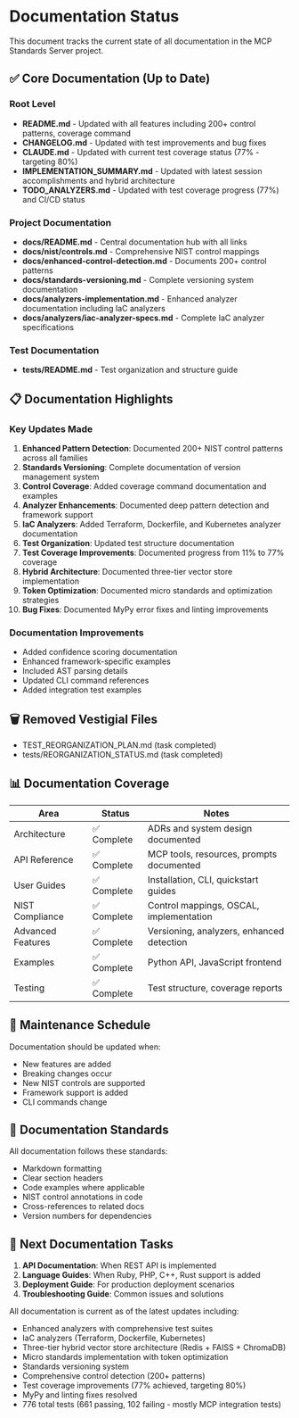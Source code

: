 # Documentation Status

This document tracks the current state of all documentation in the MCP Standards Server project.

## ✅ Core Documentation (Up to Date)

### Root Level
- **README.md** - Updated with all features including 200+ control patterns, coverage command
- **CHANGELOG.md** - Updated with test improvements and bug fixes
- **CLAUDE.md** - Updated with current test coverage status (77% - targeting 80%)
- **IMPLEMENTATION_SUMMARY.md** - Updated with latest session accomplishments and hybrid architecture
- **TODO_ANALYZERS.md** - Updated with test coverage progress (77%) and CI/CD status

### Project Documentation
- **docs/README.md** - Central documentation hub with all links
- **docs/nist/controls.md** - Comprehensive NIST control mappings
- **docs/enhanced-control-detection.md** - Documents 200+ control patterns
- **docs/standards-versioning.md** - Complete versioning system documentation
- **docs/analyzers-implementation.md** - Enhanced analyzer documentation including IaC analyzers
- **docs/analyzers/iac-analyzer-specs.md** - Complete IaC analyzer specifications

### Test Documentation
- **tests/README.md** - Test organization and structure guide

## 📋 Documentation Highlights

### Key Updates Made
1. **Enhanced Pattern Detection**: Documented 200+ NIST control patterns across all families
2. **Standards Versioning**: Complete documentation of version management system
3. **Control Coverage**: Added coverage command documentation and examples
4. **Analyzer Enhancements**: Documented deep pattern detection and framework support
5. **IaC Analyzers**: Added Terraform, Dockerfile, and Kubernetes analyzer documentation
6. **Test Organization**: Updated test structure documentation
7. **Test Coverage Improvements**: Documented progress from 11% to 77% coverage
8. **Hybrid Architecture**: Documented three-tier vector store implementation
9. **Token Optimization**: Documented micro standards and optimization strategies
10. **Bug Fixes**: Documented MyPy error fixes and linting improvements

### Documentation Improvements
- Added confidence scoring documentation
- Enhanced framework-specific examples
- Included AST parsing details
- Updated CLI command references
- Added integration test examples

## 🗑️ Removed Vestigial Files
- TEST_REORGANIZATION_PLAN.md (task completed)
- tests/REORGANIZATION_STATUS.md (task completed)

## 📊 Documentation Coverage

| Area | Status | Notes |
|------|--------|-------|
| Architecture | ✅ Complete | ADRs and system design documented |
| API Reference | ✅ Complete | MCP tools, resources, prompts documented |
| User Guides | ✅ Complete | Installation, CLI, quickstart guides |
| NIST Compliance | ✅ Complete | Control mappings, OSCAL, implementation |
| Advanced Features | ✅ Complete | Versioning, analyzers, enhanced detection |
| Examples | ✅ Complete | Python API, JavaScript frontend |
| Testing | ✅ Complete | Test structure, coverage reports |

## 🔄 Maintenance Schedule

Documentation should be updated when:
- New features are added
- Breaking changes occur
- New NIST controls are supported
- Framework support is added
- CLI commands change

## 📝 Documentation Standards

All documentation follows these standards:
- Markdown formatting
- Clear section headers
- Code examples where applicable
- NIST control annotations in code
- Cross-references to related docs
- Version numbers for dependencies

## 🚀 Next Documentation Tasks

1. **API Documentation**: When REST API is implemented
2. **Language Guides**: When Ruby, PHP, C++, Rust support is added
3. **Deployment Guide**: For production deployment scenarios
4. **Troubleshooting Guide**: Common issues and solutions

All documentation is current as of the latest updates including:
- Enhanced analyzers with comprehensive test suites
- IaC analyzers (Terraform, Dockerfile, Kubernetes)
- Three-tier hybrid vector store architecture (Redis + FAISS + ChromaDB)
- Micro standards implementation with token optimization
- Standards versioning system
- Comprehensive control detection (200+ patterns)
- Test coverage improvements (77% achieved, targeting 80%)
- MyPy and linting fixes resolved
- 776 total tests (661 passing, 102 failing - mostly MCP integration tests)